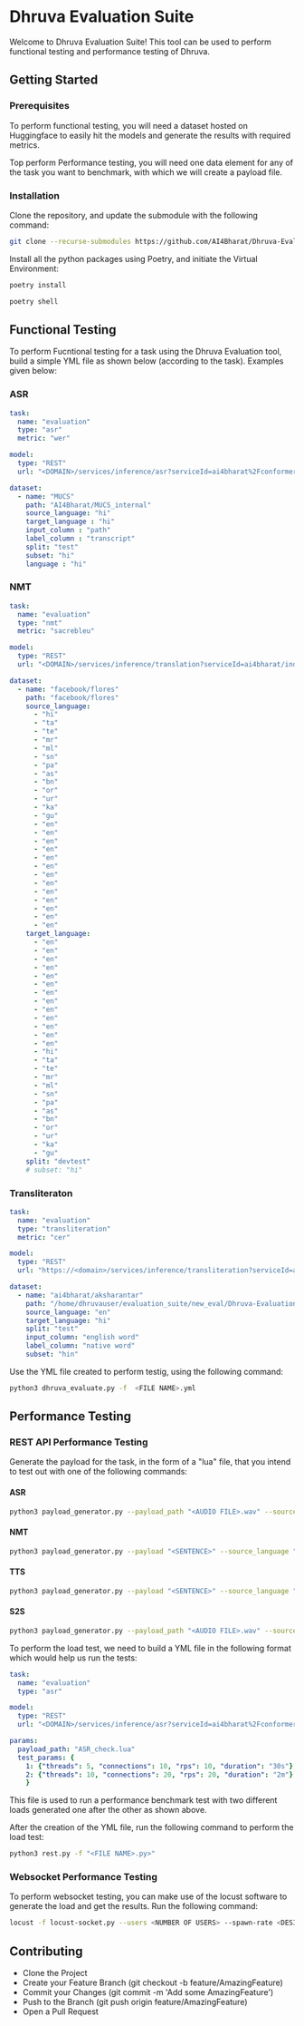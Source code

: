 # Dhruva Evaluation Suite

Welcome to Dhruva Evaluation Suite! This tool can be used to perform functional testing and performance testing of Dhruva.

## Getting Started

### Prerequisites
To perform functional testing, you will need a dataset hosted on Huggingface to easily hit the models and generate the results with required metrics.

Top perform Performance testing, you will need one data element for any of the task you want to benchmark, with which we will create a payload file.

### Installation
Clone the repository, and update the submodule with the following command:

```bash
git clone --recurse-submodules https://github.com/AI4Bharat/Dhruva-Evaluation-Suite.git
```

Install all the python packages using Poetry, and initiate the Virtual Environment:

```bash
poetry install
```
```bash
poetry shell
```
## Functional Testing

To perform Fucntional testing for a task using the Dhruva Evaluation tool, build a simple YML file as shown below (according to the task). Examples given below:

### ASR

```yml
task:
  name: "evaluation"
  type: "asr"
  metric: "wer"

model:
  type: "REST"
  url: "<DOMAIN>/services/inference/asr?serviceId=ai4bharat%2Fconformer-hi-gpu--t4"

dataset:
  - name: "MUCS"
    path: "AI4Bharat/MUCS_internal"
    source_language: "hi"
    target_language : "hi"
    input_column : "path"
    label_column : "transcript"
    split: "test"
    subset: "hi"
    language : "hi" 
```
### NMT

```yml
task:
  name: "evaluation"
  type: "nmt"
  metric: "sacrebleu"

model:
  type: "REST"
  url: "<DOMAIN>/services/inference/translation?serviceId=ai4bharat/indictrans-v2-all-gpu--t4"

dataset:
  - name: "facebook/flores"
    path: "facebook/flores"
    source_language:
      - "hi"
      - "ta"
      - "te"
      - "mr"
      - "ml"
      - "sn"
      - "pa"
      - "as"
      - "bn"
      - "or"
      - "ur"
      - "ka"
      - "gu"
      - "en"
      - "en"
      - "en"
      - "en"
      - "en"
      - "en"
      - "en"
      - "en"
      - "en"
      - "en"
      - "en"
      - "en"
      - "en"
    target_language:
      - "en"
      - "en"
      - "en"
      - "en"
      - "en"
      - "en"
      - "en"
      - "en"
      - "en"
      - "en"
      - "en"
      - "en"
      - "en"
      - "hi"
      - "ta"
      - "te"
      - "mr"
      - "ml"
      - "sn"
      - "pa"
      - "as"
      - "bn"
      - "or"
      - "ur"
      - "ka"
      - "gu"
    split: "devtest"
    # subset: "hi"


```  
### Transliteraton

```yml
task:
  name: "evaluation"
  type: "transliteration"
  metric: "cer"

model:
  type: "REST"
  url: "https://<domain>/services/inference/transliteration?serviceId=ai4bharat%2Findicxlit--cpu-fsv2"

dataset:
  - name: "ai4bharat/aksharantar"
    path: "/home/dhruvauser/evaluation_suite/new_eval/Dhruva-Evaluation-Suite/src/functional/dhruva_datasets/Aksharantar/hin/test"
    source_language: "en"
    target_language: "hi"
    split: "test"
    input_column: "english word"
    label_column: "native word"
    subset: "hin"

```  

Use the YML file created to perform testig, using the following command:

```bash
python3 dhruva_evaluate.py -f  <FILE NAME>.yml
```  

## Performance Testing

### REST API Performance Testing

Generate the payload for the task, in the form of a "lua" file, that you intend to test out with one of the following commands:

#### ASR

```bash
python3 payload_generator.py --payload_path "<AUDIO FILE>.wav" --source_language "<LANG CODE>" --token "<API KEY>" --task "ASR" --payload_meta "<PAYLOAD METADATA>"
```  

#### NMT

```bash
python3 payload_generator.py --payload "<SENTENCE>" --source_language "<LANG CODE>" --target_language "<LANG CODE>" --token "<API KEY>" --task "NMT" --payload_meta "<PAYLOAD METADATA>"
```  
#### TTS

```bash
python3 payload_generator.py --payload "<SENTENCE>" --source_language "<LANG CODE>" --token "<API KEY>" --task "TTS" --payload_meta "<PAYLOAD METADATA>" --gender "<GENDER>"
```  
#### S2S

```bash
python3 payload_generator.py --payload_path "<AUDIO FILE>.wav" --source_language "<LANG CODE>" --target_language "<LANG CODE>" --token "<API KEY>" --task "S2S" --payload_meta "<PAYLOAD METADATA>" --gender "<GENDER>"
```

To perform the load test, we need to build a YML file in the following format which would help us run the tests:

```yml
task:
  name: "evaluation"
  type: "asr"

model:
  type: "REST"
  url: "<DOMAIN>/services/inference/asr?serviceId=ai4bharat%2Fconformer-hi-gpu--t4"

params:
  payload_path: "ASR_check.lua"
  test_params: {
    1: {"threads": 5, "connections": 10, "rps": 10, "duration": "30s"},
    2: {"threads": 10, "connections": 20, "rps": 20, "duration": "2m"}
    }

```

This file is used to run a performance benchmark test with two different loads generated one after the other as shown above.

After the creation of the YML file, run the following command to perform the load test:

```bash
python3 rest.py -f "<FILE NAME>.py>"
```
### Websocket Performance Testing

To perform websocket testing, you can make use of the locust software to generate the load and get the results. Run the following command:

```bash
locust -f locust-socket.py --users <NUMBER OF USERS> --spawn-rate <DESIRED SPAWN RATE> -H <URL>
```

## Contributing
* Clone the Project
* Create your Feature Branch (git checkout -b feature/AmazingFeature)
* Commit your Changes (git commit -m 'Add some AmazingFeature')
* Push to the Branch (git push origin feature/AmazingFeature)
* Open a Pull Request
